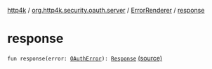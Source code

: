 [http4k](../../index.md) / [org.http4k.security.oauth.server](../index.md) / [ErrorRenderer](index.md) / [response](./response.md)

# response

`fun response(error: `[`OAuthError`](../-o-auth-error/index.md)`): `[`Response`](../../org.http4k.core/-response/index.md) [(source)](https://github.com/http4k/http4k/blob/master/http4k-security-oauth/src/main/kotlin/org/http4k/security/oauth/server/ErrorRenderer.kt#L20)